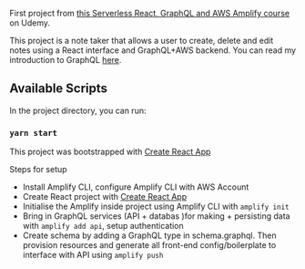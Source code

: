 First project from [this Serverless React, GraphQL and AWS Amplify course](https://www.udemy.com/course/serverless-react-with-aws-amplify/) on Udemy.

This project is a note taker that allows a user to create, delete and edit notes using a React interface and GraphQL+AWS backend. You can read my introduction to GraphQL [here](https://seccl.tech/blog/introduction-graphql/).


## Available Scripts

In the project directory, you can run:

### `yarn start`

This project was bootstrapped with [Create React App](https://github.com/facebook/create-react-app)

Steps for setup
* Install Amplify CLI, configure Amplify CLI with AWS Account
* Create React project with [Create React App](https://github.com/facebook/create-react-app)
* Initialise the Amplify inside project using Amplify CLI with `amplify init`
* Bring in GraphQL services (API + databas )for making + persisting data with `amplify add api`, setup authentication
* Create schema by adding a GraphQL type in schema.graphql. Then provision resources and generate
all front-end config/boilerplate to interface with API using `amplify push`

